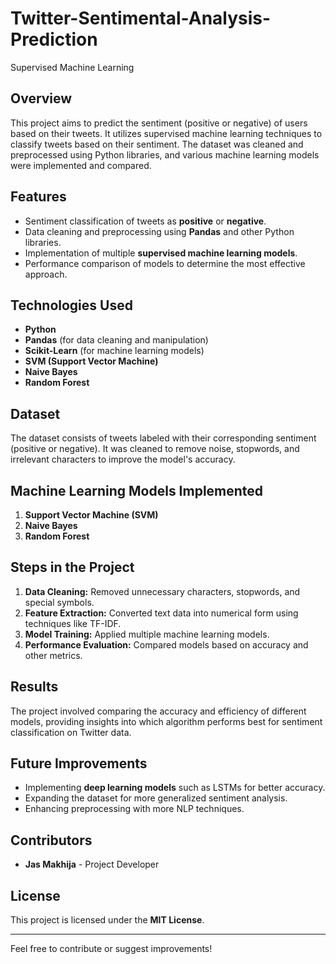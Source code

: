# Twitter-Sentimental-Analysis-Prediction
Supervised Machine Learning

## Overview
This project aims to predict the sentiment (positive or negative) of users based on their tweets. It utilizes supervised machine learning techniques to classify tweets based on their sentiment. The dataset was cleaned and preprocessed using Python libraries, and various machine learning models were implemented and compared.


## Features
- Sentiment classification of tweets as **positive** or **negative**.
- Data cleaning and preprocessing using **Pandas** and other Python libraries.
- Implementation of multiple **supervised machine learning models**.
- Performance comparison of models to determine the most effective approach.

## Technologies Used
- **Python**
- **Pandas** (for data cleaning and manipulation)
- **Scikit-Learn** (for machine learning models)
- **SVM (Support Vector Machine)**
- **Naive Bayes**
- **Random Forest**

## Dataset
The dataset consists of tweets labeled with their corresponding sentiment (positive or negative). It was cleaned to remove noise, stopwords, and irrelevant characters to improve the model's accuracy.

## Machine Learning Models Implemented
1. **Support Vector Machine (SVM)**
2. **Naive Bayes**
3. **Random Forest**

## Steps in the Project
1. **Data Cleaning:** Removed unnecessary characters, stopwords, and special symbols.
2. **Feature Extraction:** Converted text data into numerical form using techniques like TF-IDF.
3. **Model Training:** Applied multiple machine learning models.
4. **Performance Evaluation:** Compared models based on accuracy and other metrics.

## Results
The project involved comparing the accuracy and efficiency of different models, providing insights into which algorithm performs best for sentiment classification on Twitter data.

## Future Improvements
- Implementing **deep learning models** such as LSTMs for better accuracy.
- Expanding the dataset for more generalized sentiment analysis.
- Enhancing preprocessing with more NLP techniques.

## Contributors
- **Jas Makhija** - Project Developer

## License
This project is licensed under the **MIT License**.

---
Feel free to contribute or suggest improvements!

